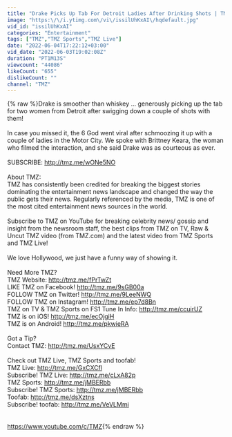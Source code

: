 ```yaml
---
title: "Drake Picks Up Tab For Detroit Ladies After Drinking Shots | TMZ"
image: "https:\/\/i.ytimg.com\/vi\/issilUhKxAI\/hqdefault.jpg"
vid_id: "issilUhKxAI"
categories: "Entertainment"
tags: ["TMZ","TMZ Sports","TMZ Live"]
date: "2022-06-04T17:22:12+03:00"
vid_date: "2022-06-03T19:02:08Z"
duration: "PT1M13S"
viewcount: "44086"
likeCount: "655"
dislikeCount: ""
channel: "TMZ"
---
```

{% raw %}Drake is smoother than whiskey ... generously picking up the tab for two women from Detroit after swigging down a couple of shots with them!<br /><br />In case you missed it, the 6 God went viral after schmoozing it up with a couple of ladies in the Motor City. We spoke with Brittney Keara, the woman who filmed the interaction, and she said Drake was as courteous as ever.<br /><br />SUBSCRIBE: <a rel="nofollow" target="blank" href="http://tmz.me/wONe5NO">http://tmz.me/wONe5NO</a><br /><br />About TMZ:<br />TMZ has consistently been credited for breaking the biggest stories dominating the entertainment news landscape and changed the way the public gets their news. Regularly referenced by the media, TMZ is one of the most cited entertainment news sources in the world. <br /><br />Subscribe to TMZ on YouTube for breaking celebrity news/ gossip and insight from the newsroom staff, the best clips from TMZ on TV, Raw &amp; Uncut TMZ video (from TMZ.com) and the latest video from TMZ Sports and TMZ Live! <br /><br />We love Hollywood, we just have a funny way of showing it.<br /><br />Need More TMZ?<br />TMZ Website: <a rel="nofollow" target="blank" href="http://tmz.me/fPrTwZt">http://tmz.me/fPrTwZt</a><br />LIKE TMZ on Facebook! <a rel="nofollow" target="blank" href="http://tmz.me/9sGB00a">http://tmz.me/9sGB00a</a><br />FOLLOW TMZ on Twitter! <a rel="nofollow" target="blank" href="http://tmz.me/9LeeNWQ">http://tmz.me/9LeeNWQ</a><br />FOLLOW TMZ on Instagram! <a rel="nofollow" target="blank" href="http://tmz.me/ep7d8Bn">http://tmz.me/ep7d8Bn</a><br />TMZ on TV &amp; TMZ Sports on FS1 Tune In Info: <a rel="nofollow" target="blank" href="http://tmz.me/ccuirUZ">http://tmz.me/ccuirUZ</a><br />TMZ is on iOS! <a rel="nofollow" target="blank" href="http://tmz.me/ecOjgiH">http://tmz.me/ecOjgiH</a><br />TMZ is on Android! <a rel="nofollow" target="blank" href="http://tmz.me/pkwieRA">http://tmz.me/pkwieRA</a><br /><br />Got a Tip?<br />Contact TMZ: <a rel="nofollow" target="blank" href="http://tmz.me/UsxYCvE">http://tmz.me/UsxYCvE</a><br /><br />Check out TMZ Live, TMZ Sports and toofab!<br />TMZ Live: <a rel="nofollow" target="blank" href="http://tmz.me/GxCXCfl">http://tmz.me/GxCXCfl</a><br />Subscribe! TMZ Live: <a rel="nofollow" target="blank" href="http://tmz.me/cLxA82p">http://tmz.me/cLxA82p</a><br />TMZ Sports: <a rel="nofollow" target="blank" href="http://tmz.me/jMBERbb">http://tmz.me/jMBERbb</a><br />Subscribe! TMZ Sports: <a rel="nofollow" target="blank" href="http://tmz.me/jMBERbb">http://tmz.me/jMBERbb</a><br />Toofab: <a rel="nofollow" target="blank" href="http://tmz.me/dsXztns">http://tmz.me/dsXztns</a><br />Subscribe! toofab: <a rel="nofollow" target="blank" href="http://tmz.me/VeVLMmi">http://tmz.me/VeVLMmi</a><br /><br /><br /><a rel="nofollow" target="blank" href="https://www.youtube.com/c/TMZ">https://www.youtube.com/c/TMZ</a>{% endraw %}
